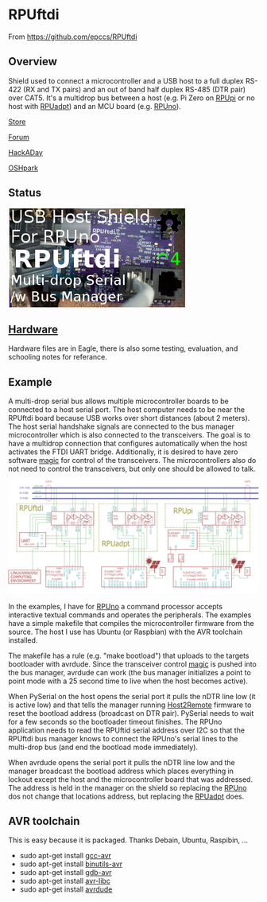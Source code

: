 # RPUftdi

From <https://github.com/epccs/RPUftdi>

## Overview

Shield used to connect a microcontroller and a USB host to a full duplex RS-422 (RX and TX pairs) and an out of band half duplex RS-485 (DTR pair) over CAT5. It's a multidrop bus between a host (e.g. Pi Zero on [RPUpi] or no host with [RPUadpt]) and an MCU board (e.g. [RPUno]).

[Store](https://www.tindie.com/products/ron-sutherland/rpuftdi/)

[Forum](http://rpubus.org/bb/viewforum.php?f=5)

[HackADay](https://hackaday.io/project/15585-rpuftid)

[OSHpark](https://oshpark.com/shared_projects/CNUW0hcr)

[RPUno]: https://github.com/epccs/RPUno
[RPUpi]: https://github.com/epccs/RPUpi
[RPUadpt]: https://github.com/epccs/RPUadpt

## Status

![Status](./Hardware/status_icon.png "Status")


## [Hardware](./Hardware)

Hardware files are in Eagle, there is also some testing, evaluation, and schooling notes for referance.


## Example

A multi-drop serial bus allows multiple microcontroller boards to be connected to a host serial port. The host computer needs to be near the RPUftdi board because USB works over short distances (about 2 meters). The host serial handshake signals are connected to the bus manager microcontroller which is also connected to the transceivers. The goal is to have a multidrop connection that configures automatically when the host activates the FTDI UART bridge.  Additionally, it is desired to have zero software [magic] for control of the transceivers. The microcontrollers also do not need to control the transceivers, but only one should be allowed to talk.

[magic]: https://github.com/pyserial/pyserial/blob/master/serial/rs485.py

![MultiDrop](./Hardware/Documents/MultiDrop.png "MultiDrop")

In the examples, I have for [RPUno] a command processor accepts interactive textual commands and operates the peripherals. The examples have a simple makefile that compiles the microcontroller firmware from the source. The host I use has Ubuntu (or Raspbian) with the AVR toolchain installed.

The makefile has a rule (e.g. "make bootload") that uploads to the targets bootloader with avrdude. Since the transceiver control [magic] is pushed into the bus manager, avrdude can work (the bus manager initializes a point to point mode with a 25 second time to live when the host becomes active). 

When PySerial on the host opens the serial port it pulls the nDTR line low (it is active low) and that tells the manager running [Host2Remote] firmware to reset the bootload address (broadcast on DTR pair). PySerial needs to wait for a few seconds so the bootloader timeout finishes. The RPUno application needs to read the RPUftid serial address over I2C so that the RPUftdi bus manager knows to connect the RPUno's serial lines to the multi-drop bus (and end the bootload mode immediately).

[Host2Remote]: ./Host2Remote

When avrdude opens the serial port it pulls the nDTR line low and the manager broadcast the bootload address which places everything in lockout except the host and the microcontroller board that was addressed. The address is held in the manager on the shield so replacing the [RPUno] dos not change that locations address, but replacing the [RPUadpt] does.

## AVR toolchain

This is easy because it is packaged. Thanks Debain, Ubuntu, Raspibin, ...

* sudo apt-get install [gcc-avr]
* sudo apt-get install [binutils-avr]
* sudo apt-get install [gdb-avr]
* sudo apt-get install [avr-libc]
* sudo apt-get install [avrdude]
    
[gcc-avr]: http://packages.ubuntu.com/search?keywords=gcc-avr
[binutils-avr]: http://packages.ubuntu.com/search?keywords=binutils-avr
[gdb-avr]: http://packages.ubuntu.com/search?keywords=gdb-avr
[avr-libc]: http://packages.ubuntu.com/search?keywords=avr-libc
[avrdude]: http://packages.ubuntu.com/search?keywords=avrdude